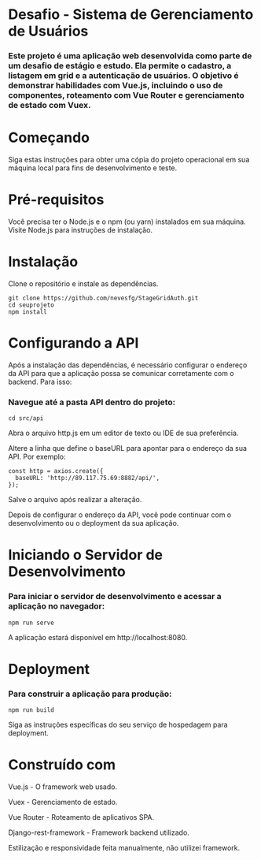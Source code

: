 # Desafio - Sistema de Gerenciamento de Usuários

### Este projeto é uma aplicação web desenvolvida como parte de um desafio de estágio e estudo. Ela permite o cadastro, a listagem em grid e a autenticação de usuários. O objetivo é demonstrar habilidades com Vue.js, incluindo o uso de componentes, roteamento com Vue Router e gerenciamento de estado com Vuex.

# Começando

Siga estas instruções para obter uma cópia do projeto operacional em sua máquina local para fins de desenvolvimento e teste.

# Pré-requisitos
Você precisa ter o Node.js e o npm (ou yarn) instalados em sua máquina. Visite Node.js para instruções de instalação.

# Instalação
Clone o repositório e instale as dependências.
```
git clone https://github.com/nevesfg/StageGridAuth.git
cd seuprojeto
npm install
```

# Configurando a API
Após a instalação das dependências, é necessário configurar o endereço da API para que a aplicação possa se comunicar corretamente com o backend. Para isso:

### Navegue até a pasta API dentro do projeto:
```
cd src/api
```
Abra o arquivo http.js em um editor de texto ou IDE de sua preferência.

Altere a linha que define o baseURL para apontar para o endereço da sua API. 
Por exemplo:
```
const http = axios.create({
  baseURL: 'http://89.117.75.69:8882/api/',
});
```

Salve o arquivo após realizar a alteração.

Depois de configurar o endereço da API, você pode continuar com o desenvolvimento ou o deployment da sua aplicação.

# Iniciando o Servidor de Desenvolvimento
### Para iniciar o servidor de desenvolvimento e acessar a aplicação no navegador:
```
npm run serve
```
A aplicação estará disponível em http://localhost:8080.

# Deployment
### Para construir a aplicação para produção:
```
npm run build
```
Siga as instruções específicas do seu serviço de hospedagem para deployment.

# Construído com
 Vue.js - O framework web usado.
 
 Vuex - Gerenciamento de estado.

 Vue Router - Roteamento de aplicativos SPA.
 
 Django-rest-framework - Framework backend utilizado.

 Estilização e responsividade feita manualmente, não utilizei framework.
